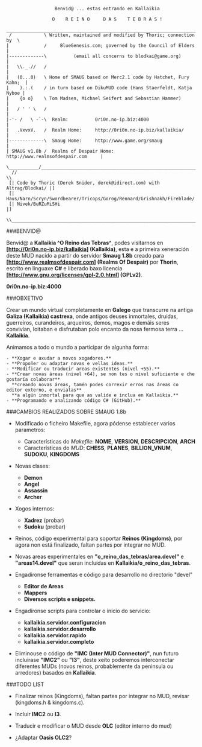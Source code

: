```
                  Benvid@ ... estas entrando en Kallaikia

                 O    R E I N O     D A S    T E B R A S !
  _________________________________________________________________________
 /            \ Written, maintained and modified by Thoric; connection by  \
|             /     BlueGenesis.com; governed by the Council of Elders      |
|-------------\          (email all concerns to blodkai@game.org)           |
|   \\._.//   /                                                             |
|   (0...0)   \ Home of SMAUG based on Merc2.1 code by Hatchet, Fury Kahn;  |
|    ).:.(    / in turn based on DikuMUD code (Hans Staerfeldt, Katja Nyboe |
|    {o o}    \ Tom Madsen, Michael Seifert and Sebastian Hammer)           |
|   / ' ' \   /                                                             |
|-'- /   \ -`-\  Realm:          0ri0n.no-ip.biz:4000                       |
|   .VxvxV.   /  Realm Home:     http://0ri0n.no-ip.biz/kallaikia/          |
|-------------\  Smaug Home:     http://www.game.org/smaug                  |
| SMAUG v1.8b /  Realms of Despair Home: http://www.realmsofdespair.com     |
 \___________/_____________________________________________________________/
  //                                                                     \\
 [| Code by Thoric (Derek Snider, derek@idirect.com) with Altrag/Blodkai/ |]
 [| Haus/Narn/Scryn/Swordbearer/Tricops/Gorog/Rennard/Grishnakh/Fireblade/|]
 [| Nivek/BuRZuMiSHi                                                      |]
  \\_____________________________________________________________________//

```

###BENVID@

Benvid@ a **Kallaikia ^O Reino das Tebras^**, podes visitarnos en **[http://0ri0n.no-ip.biz/kallaikia] (Kallaikia)**,
esta e a primeira xeneraci&oacute;n deste MUD nacido a partir do servidor **Smaug 1.8b** 
creado para **[http://www.realmsofdespair.com] (Realms Of Despair)**
por **Thorin**, escrito en linguaxe **C#** e liberado baxo licencia **[http://www.gnu.org/licenses/gpl-2.0.html] (GPLv2)**.


  **0ri0n.no-ip.biz:4000**


###OBXETIVO

Crear un mundo virtual completamente en **Galego** que transcurre na antiga **Galiza (Kallaikia) castrexa**,
onde antigos deuses inmortales, druidas, guerreiros, curandeiros, arqueiros, demos, magos e demáis seres
convivían, loitaban e disfrutaban polo encanto da nosa fermosa terra ... **Kallaikia**.

Animamos a todo o mundo a participar de algunha forma:

	- **Xogar e axudar a novos xogadores.**
	- **Propoñer ou adaptar novas e vellas ideas.**
	- **Modificar ou traducir areas existentes (nivel +55).**
	- **Crear novas áreas (nivel +64), se non tes o nivel suficiente e che gostaría colaborar**
	  **creando novas áreas, tamén podes correxir erros nas áreas co editor externo, e envialas**
	  **a algún inmortal para que as valide e inclua en Kallaikia.**
	- **Programando e analizando código C# (GitHub).**


###CAMBIOS REALIZADOS SOBRE SMAUG 1.8b

* Modificado o ficheiro Makefile, agora pódense establecer varios parametros: 

	- Características do *Makefile*: **NOME**, **VERSION**, **DESCRIPCION**, **ARCH** 
	- Características do *MUD*: **CHESS**, **PLANES**, **BILLION_VNUM**, **SUDOKU**, **KINGDOMS**

* Novas clases:

	- **Demon**
	- **Angel**
	- **Assassin**
	- **Archer**

* Xogos internos:

	- **Xadrez** (probar)
	- **Sudoku** (probar)

* Reinos, código experimental para soportar **Reinos (Kingdoms)**, por agora non está finalizado,
  faltan partes por integrar no MUD.

* Novas areas experimentales en **"o_reino_das_tebras/area.devel"** e **"areas14.devel"** que seran
  incluídas en **Kallaikia/o_reino_das_tebras**.

* Engadironse ferramentas e código para desarrollo no directorio "devel"

	- **Editor de Areas**
	- **Mappers**
	- **Diversos scripts e snippets.**

* Engadironse scripts para controlar o inicio do servicio:

	- **kallaikia.servidor.configuracion**
	- **kallaikia.servidor.desarrollo**
	- **kallaikia.servidor.rapido**
	- **kallaikia.servidor.completo**

* Eliminouse o código de **"IMC (Inter MUD Connector)"**, nun futuro incluirase **"IMC2"** ou **"I3"**,
  deste xeito poderemos interconectar diferentes MUDs (novos reinos, probablemente da peninsula
  ou arredores) basados en **Kallaikia**.


###TODO LIST

* Finalizar reinos (Kingdoms), faltan partes por integrar no MUD, revisar (kingdoms.h & kingdoms.c).

* Incluir **IMC2** ou **I3**.

* Traducir e modificar o MUD desde **OLC** (editor interno do mud)

* ¿Adaptar **Oasis OLC2**?

